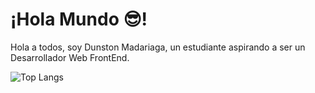 # ¡Hola Mundo 😎!
Hola a todos, soy Dunston Madariaga, un estudiante aspirando a ser un Desarrollador Web FrontEnd.

![Top Langs](https://github-readme-stats.vercel.app/api/top-langs/?username=Pogo182028&layout=compact)
<!--
**Pogo182028/Pogo182028** is a ✨ _special_ ✨ repository because its `README.md` (this file) appears on your GitHub profile.

Here are some ideas to get you started:

- 🔭 I’m currently working on ...
- 🌱 I’m currently learning ...
- 👯 I’m looking to collaborate on ...
- 🤔 I’m looking for help with ...
- 💬 Ask me about ...
- 📫 How to reach me: ...
- 😄 Pronouns: ...
- ⚡ Fun fact: ...
-->
